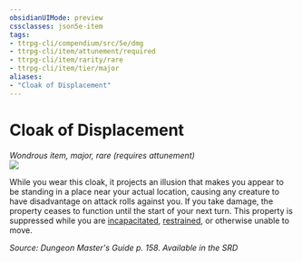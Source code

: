 ```yaml
---
obsidianUIMode: preview
cssclasses: json5e-item
tags:
- ttrpg-cli/compendium/src/5e/dmg
- ttrpg-cli/item/attunement/required
- ttrpg-cli/item/rarity/rare
- ttrpg-cli/item/tier/major
aliases: 
- "Cloak of Displacement"
---
```

# Cloak of Displacement
*Wondrous item, major, rare (requires attunement)*  
![](3-Mechanics/CLI/items/img/cloak-of-displacement.webp#right)


While you wear this cloak, it projects an illusion that makes you appear to be standing in a place near your actual location, causing any creature to have disadvantage on attack rolls against you. If you take damage, the property ceases to function until the start of your next turn. This property is suppressed while you are [incapacitated](3-Mechanics/CLI/rules/conditions.md#Incapacitated), [restrained](3-Mechanics/CLI/rules/conditions.md#Restrained), or otherwise unable to move.

*Source: Dungeon Master's Guide p. 158. Available in the <span title='Systems Reference Document (5.1)'>SRD</span>*